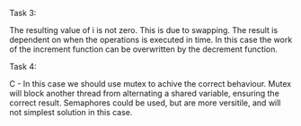 Task 3:

The resulting value of i is not zero. This is due to swapping. The result is dependent on when the operations is executed in time. In this case the work of the increment function can be overwritten by the decrement function.

Task 4:

C - In this case we should use mutex to achive the correct behaviour. Mutex will block another thread from alternating a shared variable, ensuring the correct result. Semaphores could be used, but are more versitile, and will not simplest solution in this case.



